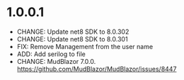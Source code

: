 

1.0.0.1
=======

- CHANGE:   Update net8 SDK to 8.0.302
- CHANGE:   Update net8 SDK to 8.0.301
- FIX:      Remove Management from the user name
- ADD:      Add serilog to file
- CHANGE:   MudBlazor 7.0.0. 
            https://github.com/MudBlazor/MudBlazor/issues/8447


